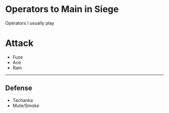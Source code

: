 # Operators to Main in Siege
Operators I usually play


# Attack
- Fuze
- Ace
- Ram

-----------

## Defense
- Tachanka
- Mute/Smoke

